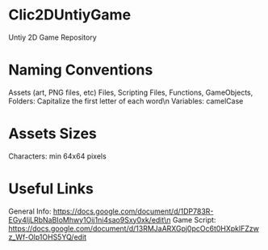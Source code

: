 # Clic2DUntiyGame
Untiy 2D Game Repository

# Naming Conventions
Assets (art, PNG files, etc) Files, Scripting Files, Functions, GameObjects, Folders: Capitalize the first letter of each word\n
Variables: camelCase

# Assets Sizes
Characters: min 64x64 pixels

# Useful Links
General Info: https://docs.google.com/document/d/1DP783R-EGy4ljLRbNaBIoMhwy1Oij1ni4sao9Sxy0xk/edit\n
Game Script: https://docs.google.com/document/d/13RMJaARXGpj0pcOc6t0HXpklFZzwz_Wf-Olp1OHS5YQ/edit
